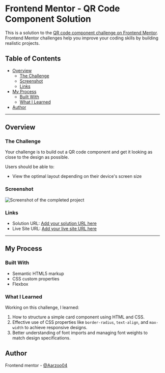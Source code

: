 # Frontend Mentor - QR Code Component Solution

This is a solution to the [QR code component challenge on Frontend Mentor](https://www.frontendmentor.io/challenges/qr-code-component-iux_sIO_H). Frontend Mentor challenges help you improve your coding skills by building realistic projects.

## Table of Contents

- [Overview](#overview)
  - [The Challenge](#the-challenge)
  - [Screenshot](#screenshot)
  - [Links](#links)
- [My Process](#my-process)
  - [Built With](#built-with)
  - [What I Learned](#what-i-learned)
- [Author](#author)


---

## Overview

### The Challenge

Your challenge is to build out a QR code component and get it looking as close to the design as possible.

Users should be able to:

- View the optimal layout depending on their device's screen size

### Screenshot

![Screenshot of the completed project](./screenshot.jpg)

### Links

- Solution URL: [Add your solution URL here](#)
- Live Site URL: [Add your live site URL here](#)

---

## My Process

### Built With

- Semantic HTML5 markup
- CSS custom properties
- Flexbox

### What I Learned

Working on this challenge, I learned:

1. How to structure a simple card component using HTML and CSS.
2. Effective use of CSS properties like `border-radius`, `text-align`, and `max-width` to achieve responsive designs.
3. Better understanding of font imports and managing font weights to match design specifications.

## Author

Frontend mentor - [@Aarzoo04](#https://www.frontendmentor.io/profile/Aarzoo04)
